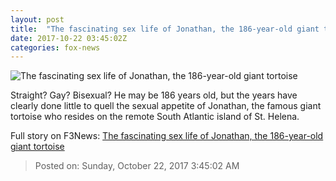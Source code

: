 ```yaml
---
layout: post
title:  "The fascinating sex life of Jonathan, the 186-year-old giant tortoise"
date: 2017-10-22 03:45:02Z
categories: fox-news
---
```


![The fascinating sex life of Jonathan, the 186-year-old giant tortoise](http://a57.foxnews.com/images.foxnews.com/content/fox-news/science/2017/10/21/fascinating-sex-life-jonathan-186-year-old-giant-tortoise/_jcr_content/article-text/article-par-5/inline_spotlight_ima/image.img.jpg/612/344/1508517931227.jpg?ve=1&tl=1)

Straight? Gay? Bisexual? He may be 186 years old, but the years have clearly done little to quell the sexual appetite of Jonathan, the famous giant tortoise who resides on the remote South Atlantic island of St. Helena.


Full story on F3News: [The fascinating sex life of Jonathan, the 186-year-old giant tortoise](http://www.f3nws.com/n/Q2CzBC)

> Posted on: Sunday, October 22, 2017 3:45:02 AM
